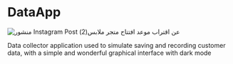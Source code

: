# DataApp
![منشور Instagram Post عن اقتراب موعد افتتاح متجر ملابس(2)](https://github.com/MohamedMagdy-git/DataApp/assets/112808266/cf3b3073-70d9-4b42-8109-9ec7dda6651e)

Data collector application used to simulate saving and recording customer data, with a simple and wonderful graphical interface with dark mode
